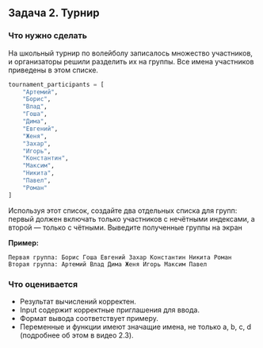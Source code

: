## Задача 2. Турнир
### Что нужно сделать
На школьный турнир по волейболу записалось множество участников, и организаторы решили разделить их на группы.
Все имена участников приведены в этом списке. 
```python
tournament_participants = [
    "Артемий",
    "Борис",
    "Влад",
    "Гоша",
    "Дима",
    "Евгений",
    "Женя",
    "Захар",
    "Игорь",
    "Константин",
    "Максим",
    "Никита",
    "Павел",
    "Роман"
]
```
Используя этот список, создайте два отдельных списка для групп: 
первый должен включать только участников с нечётными индексами, а второй — только с чётными. 
Выведите полученные группы на экран

**Пример:**

```
Первая группа: Борис Гоша Евгений Захар Константин Никита Роман
Вторая группа: Артемий Влад Дима Женя Игорь Максим Павел
```
### Что оценивается
- Результат вычислений корректен.
- Input содержит корректные приглашения для ввода. 
- Формат вывода соответствует примеру.
- Переменные и функции имеют значащие имена, не только a, b, c, d (подробнее об этом в видео 2.3).

